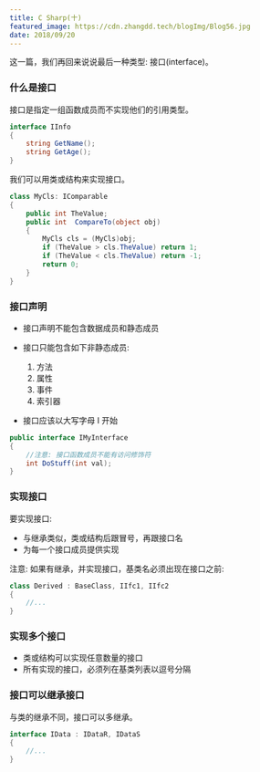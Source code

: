 ```yaml
---
title: C Sharp(十)
featured_image: https://cdn.zhangdd.tech/blogImg/Blog56.jpg
date: 2018/09/20
---
```


这一篇，我们再回来说说最后一种类型: 接口(interface)。

### 什么是接口
接口是指定一组函数成员而不实现他们的引用类型。
``` csharp
interface IInfo
{
    string GetName();
    string GetAge();
}
```

我们可以用类或结构来实现接口。
``` csharp
class MyCls: IComparable
{
    public int TheValue;
    public int  CompareTo(object obj)
    {
        MyCls cls = (MyCls)obj;
        if (TheValue > cls.TheValue) return 1;
        if (TheValue < cls.TheValue) return -1;
        return 0;
    }
}
```

### 接口声明
- 接口声明不能包含数据成员和静态成员
- 接口只能包含如下非静态成员: 
  1. 方法
  2. 属性
  3. 事件
  4. 索引器

- 接口应该以大写字母 I 开始

``` csharp
public interface IMyInterface
{
    //注意: 接口函数成员不能有访问修饰符
    int DoStuff(int val);
}
```

### 实现接口
要实现接口: 
- 与继承类似，类或结构后跟冒号，再跟接口名
- 为每一个接口成员提供实现

注意: 如果有继承，并实现接口，基类名必须出现在接口之前: 
``` csharp
class Derived : BaseClass, IIfc1, IIfc2
{
    //...
}
```

### 实现多个接口
- 类或结构可以实现任意数量的接口
- 所有实现的接口，必须列在基类列表以逗号分隔

### 接口可以继承接口
与类的继承不同，接口可以多继承。
``` csharp
interface IData : IDataR, IDataS
{
    //...
}
```